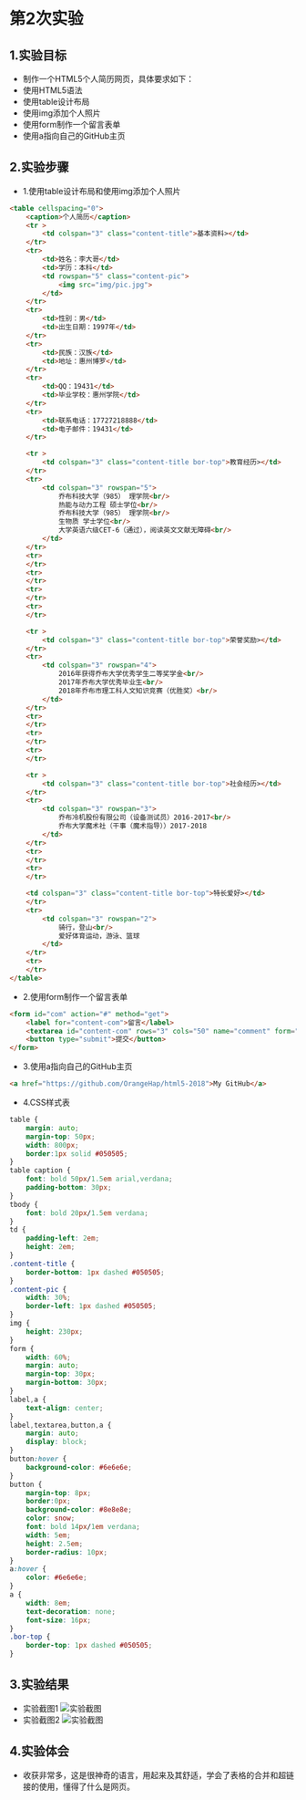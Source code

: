 # 第2次实验
 
## 1.实验目标
* 制作一个HTML5个人简历网页，具体要求如下：
* 使用HTML5语法
* 使用table设计布局
* 使用img添加个人照片
* 使用form制作一个留言表单
* 使用a指向自己的GitHub主页  

## 2.实验步骤
* 1.使用table设计布局和使用img添加个人照片
``` html
<table cellspacing="0">
    <caption>个人简历</caption>
    <tr >
        <td colspan="3" class="content-title">基本资料></td>
    </tr>
    <tr>
        <td>姓名：李大哥</td>
        <td>学历：本科</td>
        <td rowspan="5" class="content-pic">
            <img src="img/pic.jpg">
        </td>
    </tr>
    <tr>
        <td>性别：男</td>
        <td>出生日期：1997年</td>
    </tr>
    <tr>
        <td>民族：汉族</td>
        <td>地址：惠州博罗</td>
    </tr>
    <tr>
        <td>QQ：19431</td>
        <td>毕业学校：惠州学院</td>
    </tr>
    <tr>
        <td>联系电话：17727218888</td>
        <td>电子邮件：19431</td>
    </tr>

    <tr >
        <td colspan="3" class="content-title bor-top">教育经历></td>
    </tr>
    <tr>
        <td colspan="3" rowspan="5">
            乔布科技大学（985） 理学院<br/>
            热能与动力工程 硕士学位<br/>
            乔布科技大学（985） 理学院<br/>
            生物质 学士学位<br/>
            大学英语六级CET-6（通过），阅读英文文献无障碍<br/>
        </td>
    </tr>
    <tr>
    </tr>
    <tr>
    </tr>
    <tr>
    </tr>
    <tr>
    </tr>

    <tr >
        <td colspan="3" class="content-title bor-top">荣誉奖励></td>
    </tr>
    <tr>
        <td colspan="3" rowspan="4">
            2016年获得乔布大学优秀学生二等奖学金<br/>
            2017年乔布大学优秀毕业生<br/>
            2018年乔布市理工科人文知识竞赛（优胜奖）<br/>
        </td>
    </tr>
    <tr>
    </tr>
    <tr>
    </tr>
    <tr>
    </tr>

    <tr >
        <td colspan="3" class="content-title bor-top">社会经历></td>
    </tr>
    <tr>
        <td colspan="3" rowspan="3">
            乔布冷机股份有限公司（设备测试员）2016-2017<br/>
            乔布大学魔术社（干事（魔术指导））2017-2018
        </td>
    </tr>
    <tr>
    </tr>
    <tr>
    </tr>

    <td colspan="3" class="content-title bor-top">特长爱好></td>
    </tr>
    <tr>
        <td colspan="3" rowspan="2">
            骑行，登山<br/>
            爱好体育运动，游泳、篮球
        </td>
    </tr>
    <tr>
    </tr>
</table>
```

* 2.使用form制作一个留言表单
``` html
<form id="com" action="#" method="get">
    <label for="content-com">留言</label>
    <textarea id="content-com" rows="3" cols="50" name="comment" form="com" placeholder="请在此留言"></textarea>
    <button type="submit">提交</button>
</form>
```

* 3.使用a指向自己的GitHub主页 
``` html
<a href="https://github.com/OrangeHap/html5-2018">My GitHub</a>
```

* 4.CSS样式表
``` CSS
table {
    margin: auto;
    margin-top: 50px;
    width: 800px;
    border:1px solid #050505;
}
table caption {
    font: bold 50px/1.5em arial,verdana;
    padding-bottom: 30px;
}
tbody {
    font: bold 20px/1.5em verdana;
}
td {
    padding-left: 2em;
    height: 2em;
}
.content-title {
    border-bottom: 1px dashed #050505;
}
.content-pic {
    width: 30%;
    border-left: 1px dashed #050505;
}
img {
    height: 230px;
}
form {
    width: 60%;
    margin: auto;
    margin-top: 30px;
    margin-bottom: 30px;
}
label,a {
    text-align: center;
}
label,textarea,button,a {
    margin: auto;
    display: block;
}
button:hover {
    background-color: #6e6e6e;
}
button {
    margin-top: 8px;
    border:0px;
    background-color: #8e8e8e;
    color: snow;
    font: bold 14px/1em verdana;
    width: 5em;
    height: 2.5em;
    border-radius: 10px;
}
a:hover {
    color: #6e6e6e;
}
a {
    width: 8em;
    text-decoration: none;
    font-size: 16px;
}
.bor-top {
    border-top: 1px dashed #050505;
}
```

## 3.实验结果
* 实验截图1
![实验截图](https://github.com/OrangeHap/html5-2018/blob/master/1614080902329/Report/img/lab2_1.jpg)
* 实验截图2
![实验截图](https://github.com/OrangeHap/html5-2018/blob/master/1614080902329/Report/img/lab2_2.jpg)

## 4.实验体会 

* 收获非常多，这是很神奇的语言，用起来及其舒适，学会了表格的合并和超链接的使用，懂得了什么是网页。